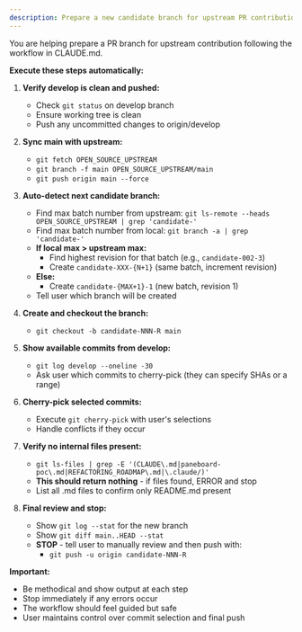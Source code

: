 ```yaml
---
description: Prepare a new candidate branch for upstream PR contribution
---
```


You are helping prepare a PR branch for upstream contribution following the workflow in CLAUDE.md.

**Execute these steps automatically:**

1. **Verify develop is clean and pushed:**
   - Check `git status` on develop branch
   - Ensure working tree is clean
   - Push any uncommitted changes to origin/develop

2. **Sync main with upstream:**
   - `git fetch OPEN_SOURCE_UPSTREAM`
   - `git branch -f main OPEN_SOURCE_UPSTREAM/main`
   - `git push origin main --force`

3. **Auto-detect next candidate branch:**
   - Find max batch number from upstream: `git ls-remote --heads OPEN_SOURCE_UPSTREAM | grep 'candidate-'`
   - Find max batch number from local: `git branch -a | grep 'candidate-'`
   - **If local max > upstream max:**
     - Find highest revision for that batch (e.g., `candidate-002-3`)
     - Create `candidate-XXX-{N+1}` (same batch, increment revision)
   - **Else:**
     - Create `candidate-{MAX+1}-1` (new batch, revision 1)
   - Tell user which branch will be created

4. **Create and checkout the branch:**
   - `git checkout -b candidate-NNN-R main`

5. **Show available commits from develop:**
   - `git log develop --oneline -30`
   - Ask user which commits to cherry-pick (they can specify SHAs or a range)

6. **Cherry-pick selected commits:**
   - Execute `git cherry-pick` with user's selections
   - Handle conflicts if they occur

7. **Verify no internal files present:**
   - `git ls-files | grep -E '(CLAUDE\.md|paneboard-poc\.md|REFACTORING_ROADMAP\.md|\.claude/)'`
   - **This should return nothing** - if files found, ERROR and stop
   - List all .md files to confirm only README.md present

8. **Final review and stop:**
   - Show `git log --stat` for the new branch
   - Show `git diff main..HEAD --stat`
   - **STOP** - tell user to manually review and then push with:
     - `git push -u origin candidate-NNN-R`

**Important:**
- Be methodical and show output at each step
- Stop immediately if any errors occur
- The workflow should feel guided but safe
- User maintains control over commit selection and final push

